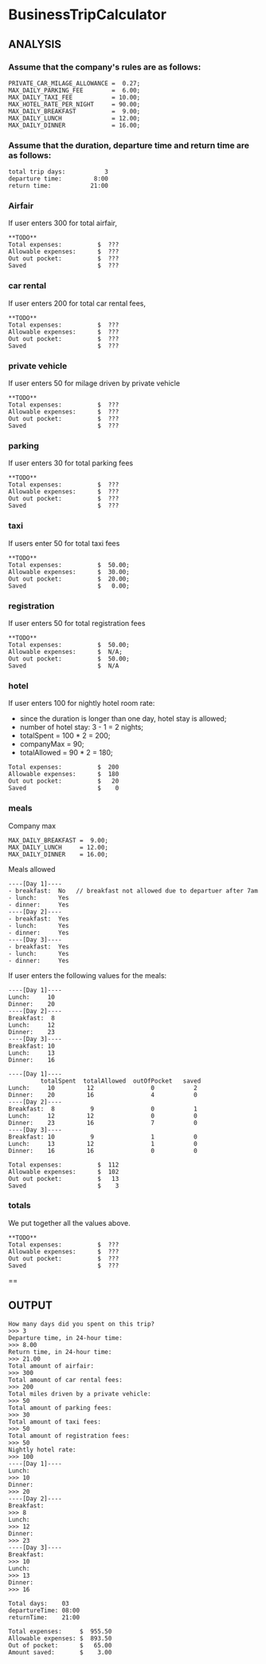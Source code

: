 # BusinessTripCalculator

## ANALYSIS

### Assume that the company's rules are as follows:
```
PRIVATE_CAR_MILAGE_ALLOWANCE =  0.27;
MAX_DAILY_PARKING_FEE        =  6.00;
MAX_DAILY_TAXI_FEE           = 10.00;
MAX_HOTEL_RATE_PER_NIGHT     = 90.00;
MAX_DAILY_BREAKFAST          =  9.00;
MAX_DAILY_LUNCH              = 12.00;
MAX_DAILY_DINNER             = 16.00;
```

### Assume that the duration, departure time and return time are as follows:
```
total trip days:           3
departure time:         8:00
return time:           21:00
```

### Airfair                
If user enters 300 for total airfair,
```
**TODO**
Total expenses:          $  ???
Allowable expenses:      $  ???
Out out pocket:          $  ???
Saved                    $  ???
```

### car rental         
If user enters 200 for total car rental fees,
```
**TODO**
Total expenses:          $  ???
Allowable expenses:      $  ???
Out out pocket:          $  ???
Saved                    $  ???
```

### private vehicle  
If user enters 50 for milage driven by private vehicle
```
**TODO**
Total expenses:          $  ???
Allowable expenses:      $  ???
Out out pocket:          $  ???
Saved                    $  ???
```

### parking          
If user enters 30 for total parking fees
```
**TODO**
Total expenses:          $  ???
Allowable expenses:      $  ???
Out out pocket:          $  ???
Saved                    $  ???
```

### taxi              
If users enter 50 for total taxi fees
```
**TODO**
Total expenses:          $  50.00;
Allowable expenses:      $  30.00;
Out out pocket:          $  20.00;
Saved                    $   0.00;
```

### registration      
If user enters 50 for total registration fees
```
**TODO**
Total expenses:          $  50.00;
Allowable expenses:      $  N/A;
Out out pocket:          $  50.00;
Saved                    $  N/A
```

### hotel 
If user enters 100 for nightly hotel room rate:

- since the duration is longer than one day, hotel stay is allowed;
- number of hotel stay: 3 - 1 = 2 nights;
- totalSpent   = 100 * 2 = 200;
- companyMax   =  90;
- totalAllowed =  90 * 2 = 180;

```
Total expenses:          $  200
Allowable expenses:      $  180
Out out pocket:          $   20
Saved                    $    0
```

### meals

Company max
```
MAX_DAILY_BREAKFAST =  9.00;
MAX_DAILY_LUNCH     = 12.00;
MAX_DAILY_DINNER    = 16.00;
```

Meals allowed
```
----[Day 1]----
- breakfast:  No   // breakfast not allowed due to departuer after 7am
- lunch:      Yes
- dinner:     Yes
----[Day 2]----
- breakfast:  Yes
- lunch:      Yes
- dinner:     Yes
----[Day 3]----
- breakfast:  Yes
- lunch:      Yes
- dinner:     Yes
```

If user enters the following values for the meals:
```
----[Day 1]----
Lunch:     10
Dinner:    20
----[Day 2]----
Breakfast:  8
Lunch:     12
Dinner:    23
----[Day 3]----
Breakfast: 10
Lunch:     13
Dinner:    16
```

```
----[Day 1]----
         totalSpent  totalAllowed  outOfPocket   saved
Lunch:     10         12                0           2 
Dinner:    20         16                4           0
----[Day 2]----
Breakfast:  8          9                0           1 
Lunch:     12         12                0           0 
Dinner:    23         16                7           0 
----[Day 3]----
Breakfast: 10          9                1           0 
Lunch:     13         12                1           0 
Dinner:    16         16                0           0
```

```
Total expenses:          $  112
Allowable expenses:      $  102
Out out pocket:          $   13
Saved                    $    3
```

### totals
We put together all the values above.

```
**TODO**
Total expenses:          $  ???
Allowable expenses:      $  ???
Out out pocket:          $  ???
Saved                    $  ???
```

==

## OUTPUT

```
How many days did you spent on this trip? 
>>> 3
Departure time, in 24-hour time: 
>>> 8.00
Return time, in 24-hour time: 
>>> 21.00
Total amount of airfair: 
>>> 300
Total amount of car rental fees: 
>>> 200
Total miles driven by a private vehicle: 
>>> 50
Total amount of parking fees: 
>>> 30
Total amount of taxi fees: 
>>> 50
Total amount of registration fees: 
>>> 50
Nightly hotel rate: 
>>> 100
----[Day 1]----
Lunch: 
>>> 10
Dinner: 
>>> 20
----[Day 2]----
Breakfast: 
>>> 8
Lunch: 
>>> 12
Dinner: 
>>> 23
----[Day 3]----
Breakfast: 
>>> 10
Lunch: 
>>> 13
Dinner: 
>>> 16
```

```
Total days:    03
departureTime: 08:00
returnTime:    21:00

Total expenses:     $  955.50
Allowable expenses: $  893.50
Out of pocket:      $   65.00
Amount saved:       $    3.00
```
